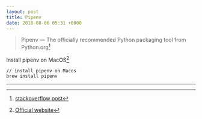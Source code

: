 ```yaml
---
layout: post
title: Pipenv
date: 2018-08-06 05:31 +0000
---
```


> Pipenv — The officially recommended Python packaging tool from Python.org[^1]
[^1]: [stackoverflow post](https://stackoverflow.com/questions/46330327/please-explain-the-usage-of-pipfile-and-pipfile-lock)



Install pipenv on MacOS[^2]
```
// install pipenv on Macos
brew install pipenv
```

[^2]: [Official website](https://docs.pipenv.org)




---